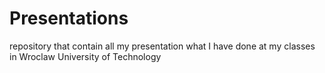 Presentations
=============

repository that contain all my presentation what I have done at my classes in Wroclaw University of Technology

